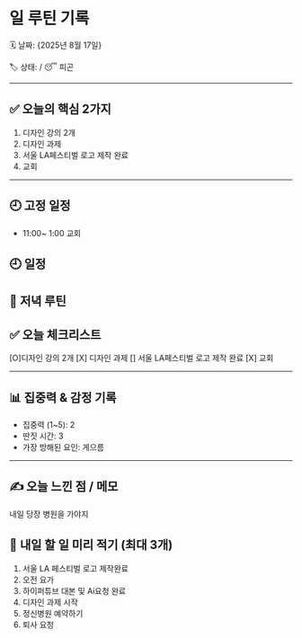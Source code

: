 # 일 루틴 기록

🗓 날짜: {2025년 8월 17일}

🏷 상태:  / 😴 피곤 

---

## ✅ 오늘의 핵심 2가지
1. 디자인 강의 2개
2. 디자인 과제
3. 서울 LA페스티벌 로고 제작 완료
4. 교회

---

## 🕘 고정 일정
- 11:00~ 1:00 교회


## 🕘 일정




## 🌙 저녁 루틴




## ✅ 오늘 체크리스트
[O]디자인 강의 2개
[X] 디자인 과제
[] 서울 LA페스티벌 로고 제작 완료
[X] 교회


---

## 📊 집중력 & 감정 기록

- 집중력 (1~5): 2
- 딴짓 시간: 3
- 가장 방해된 요인: 게으름 

---

## ✍️ 오늘 느낀 점 / 메모

내일 당장 병원을 가야지

## 📌 내일 할 일 미리 적기 (최대 3개)

1. 서울 LA 페스티벌 로고 제작완료
2. 오전 요가
3. 하이퍼튜브 대본 및 Ai요청 완료
4. 디자인 과제 시작
5. 정신병원 예약하기
6. 퇴사 요청 


